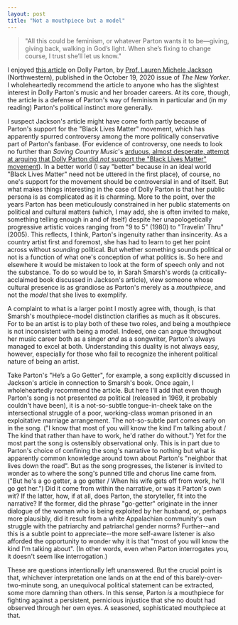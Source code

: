 ```yaml
---
layout: post
title: "Not a mouthpiece but a model"
---
```


> "All this could be feminism, or whatever Parton wants it to be—giving, giving back, walking in God’s light. When she’s fixing to change course, I trust she’ll let us know."

I enjoyed [this article](https://www.newyorker.com/magazine/2020/10/19/the-united-states-of-dolly-parton) on Dolly Parton, by [Prof. Lauren Michele Jackson](http://www.laurjackson.com) (Northwestern), published in the October 19, 2020 issue of *The New Yorker*. I wholeheartedly recommend the article to anyone who has the slightest interest in Dolly Parton's music and her broader careers. At its core, though, the article is a defense of Parton's way of feminism in particular and (in my reading) Parton's political instinct more generally. 

I suspect Jackson's article might have come forth partly because of Parton's support for the "Black Lives Matter" movement, which has apparently spurred controversy among the more politically conservative part of Parton's fanbase. (For evidence of controversy, one needs to look no further than *Saving Country Music*'s [arduous, almost desperate, attempt at arguing that Dolly Parton did *not* support the "Black Lives Matter" movement](https://www.savingcountrymusic.com/dolly-parton-did-not-support-the-black-lives-matter-movement)). In a better world (I say "better" because in an ideal world "Black Lives Matter" need not be uttered in the first place), of course, no one's support for the movement should be controversial in and of itself. But what makes things interesting in the case of Dolly Parton is that her public persona is as complicated as it is charming. More to the point, over the years Parton has been meticulously constrained in her public statements on political and cultural matters (which, I may add, she is often invited to make, something telling enough in and of itself) despite her unapologetically progressive artistic voices ranging from "9 to 5" (1980) to "Travelin’ Thru" (2005). This reflects, I think, Parton's ingenuity rather than insincerity. As a country artist first and foremost, she has had to learn to get her point across without *sounding* political. But whether something sounds political or not is a function of what one's conception of what politics is. So here and elsewhere it would be mistaken to look at the form of speech only and not the substance. To do so would be to, in Sarah Smarsh's words (a critically-acclaimed book discussed in Jackson's article), view someone whose cultural presence is as grandiose as Parton's merely as a *mouthpiece*, and not the *model* that she lives to exemplify. 

A complaint to what is a larger point I mostly agree with, though, is that Smarsh's mouthpiece-model distinction clarifies as much as it obscures. For to be an artist is to play both of these two roles, and being a mouthpiece is not inconsistent with being a model. Indeed, one can argue throughout her music career both as a singer *and* as a songwriter, Parton's always managed to excel at both. Understanding this duality is not always easy, however, especially for those who fail to recognize the inherent political nature of being an artist. 

Take Parton's "He’s a Go Getter", for example, a song explicitly discussed in Jackson's article in connection to Smarsh's book. Once again, I wholeheartedly recommend the article. But here I'll add that even though Parton's song is not presented *as* political (released in 1969, it probably couldn't have been), it is a not-so-subtle tongue-in-cheek take on the intersectional struggle of a poor, working-class woman prisoned in an exploitative marriage arrangement. The not-so-subtle part comes early on in the song. ("I know that most of you will know the kind I'm talking about / The kind that rather than have to work, he'd rather do without.") Yet for the most part the song is ostensibly observational only. This is in part due to Parton's choice of confining the song's narrative to nothing but what is apparently common knowledge around town about Parton's "neighbor that lives down the road". But as the song progresses, the listener is invited to wonder as to where the song's punned title and chorus line came from. ("But he's a go getter, a go getter / When his wife gets off from work, he'll go get her.") Did it come from within the narrative, or was it Parton's own wit? If the latter, how, if at all, does Parton, the storyteller, fit into the narrative? If the former, did the phrase "go-getter" originate in the inner dialogue of the woman who is being exploited by her husband, or, perhaps more plausibly, did it result from a white Appalachian community's own struggle with the patriarchy and patriarchal gender norms? Further--and this is a subtle point to appreciate--the more self-aware listener is also afforded the opportunity to wonder why it is that "most of you will know the kind I'm talking about". (In other words, even when Parton interrogates you, it doesn't seem like interrogation.)

These are questions intentionally left unanswered. But the crucial point is that, whichever interpretation one lands on at the end of this barely-over-two-minute song, an unequivocal political statement can be extracted, some more damning than others. In this sense, Parton *is* a mouthpiece for fighting against a persistent, pernicious injustice that she no doubt had observed through her own eyes. A seasoned, sophisticated mouthpiece at that. 
